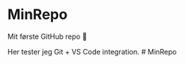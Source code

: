 # MinRepo
Mit første GitHub repo 🚀

Her tester jeg Git + VS Code integration.
#   M i n R e p o  
 